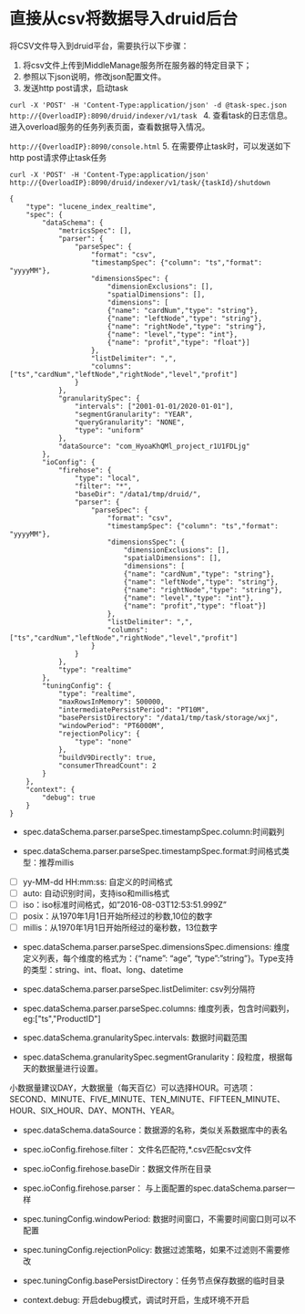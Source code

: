 # 直接从csv将数据导入druid后台

将CSV文件导入到druid平台，需要执行以下步骤：
1. 将csv文件上传到MiddleManage服务所在服务器的特定目录下；
2. 参照以下json说明，修改json配置文件。 
3. 发送http post请求，启动task

`curl -X 'POST' -H 'Content-Type:application/json' -d @task-spec.json http://{OverloadIP}:8090/druid/indexer/v1/task `
4. 查看task的日志信息。进入overload服务的任务列表页面，查看数据导入情况。

`http://{OverloadIP}:8090/console.html`
5. 在需要停止task时，可以发送如下http post请求停止task任务

`curl -X 'POST' -H 'Content-Type:application/json' http://{OverloadIP}:8090/druid/indexer/v1/task/{taskId}/shutdown`



```
{
	"type": "lucene_index_realtime",
	"spec": {
		"dataSchema": {
			"metricsSpec": [],
			"parser": {
				"parseSpec": {
					"format": "csv",
					"timestampSpec": {"column": "ts","format": "yyyyMM"},
					"dimensionsSpec": {
						"dimensionExclusions": [],
						"spatialDimensions": [],
						"dimensions": [
						{"name": "cardNum","type": "string"},
						{"name": "leftNode","type": "string"},
						{"name": "rightNode","type": "string"},
						{"name": "level","type": "int"},
						{"name": "profit","type": "float"}]
					},
					"listDelimiter": ",",
					"columns": ["ts","cardNum","leftNode","rightNode","level","profit"]
				}
			},
			"granularitySpec": {
				"intervals": ["2001-01-01/2020-01-01"],
				"segmentGranularity": "YEAR",
				"queryGranularity": "NONE",
				"type": "uniform"
			},
			"dataSource": "com_HyoaKhQMl_project_r1U1FDLjg"
		},
		"ioConfig": {
			"firehose": {
				"type": "local",
				"filter": "*",
				"baseDir": "/data1/tmp/druid/",
				"parser": {
					"parseSpec": {
						"format": "csv",
						"timestampSpec": {"column": "ts","format": "yyyyMM"},
						"dimensionsSpec": {
							"dimensionExclusions": [],
							"spatialDimensions": [],
							"dimensions": [
							{"name": "cardNum","type": "string"},
							{"name": "leftNode","type": "string"},
							{"name": "rightNode","type": "string"},
							{"name": "level","type": "int"},
							{"name": "profit","type": "float"}]
						},
						"listDelimiter": ",",
						"columns": ["ts","cardNum","leftNode","rightNode","level","profit"]
					}
				}
			},
			"type": "realtime"
		},
		"tuningConfig": {
			"type": "realtime",
			"maxRowsInMemory": 500000,
			"intermediatePersistPeriod": "PT10M",
			"basePersistDirectory": "/data1/tmp/task/storage/wxj",
			"windowPeriod": "PT6000M",
			"rejectionPolicy": {
				"type": "none"
			},
			"buildV9Directly": true,
			"consumerThreadCount": 2
		}
	},
	"context": {
		"debug": true
	}
}
```

- spec.dataSchema.parser.parseSpec.timestampSpec.column:时间戳列

- spec.dataSchema.parser.parseSpec.timestampSpec.format:时间格式类型：推荐millis

- [ ] yy-MM-dd HH:mm:ss: 自定义的时间格式
- [ ] auto: 自动识别时间，支持iso和millis格式
- [ ] iso：iso标准时间格式，如”2016-08-03T12:53:51.999Z”
- [ ] posix：从1970年1月1日开始所经过的秒数,10位的数字
- [ ] millis：从1970年1月1日开始所经过的毫秒数，13位数字

- spec.dataSchema.parser.parseSpec.dimensionsSpec.dimensions: 维度定义列表，每个维度的格式为：{“name”: “age”, “type”:”string”}。Type支持的类型：string、int、float、long、datetime

- spec.dataSchema.parser.parseSpec.listDelimiter: csv列分隔符
- spec.dataSchema.parser.parseSpec.columns: 维度列表，包含时间戳列，eg:["ts","ProductID"]
- spec.dataSchema.granularitySpec.intervals: 数据时间戳范围

- spec.dataSchema.granularitySpec.segmentGranularity：段粒度，根据每天的数据量进行设置。

 小数据量建议DAY，大数据量（每天百亿）可以选择HOUR。可选项：SECOND、MINUTE、FIVE_MINUTE、TEN_MINUTE、FIFTEEN_MINUTE、HOUR、SIX_HOUR、DAY、MONTH、YEAR。

- spec.dataSchema.dataSource：数据源的名称，类似关系数据库中的表名

- spec.ioConfig.firehose.filter： 文件名匹配符,*.csv匹配csv文件
- spec.ioConfig.firehose.baseDir：数据文件所在目录
- spec.ioConfig.firehose.parser： 与上面配置的spec.dataSchema.parser一样
- spec.tuningConfig.windowPeriod: 数据时间窗口，不需要时间窗口则可以不配置
- spec.tuningConfig.rejectionPolicy: 数据过滤策略，如果不过滤则不需要修改
- spec.tuningConfig.basePersistDirectory：任务节点保存数据的临时目录
- context.debug: 开启debug模式，调试时开启，生成环境不开启

